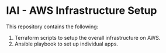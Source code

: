 # IAI - AWS Infrastructure Setup

This repository contains the following:
1. Terraform scripts to setup the overall infrastructure on AWS.
2. Ansible playbook to set up individual apps.